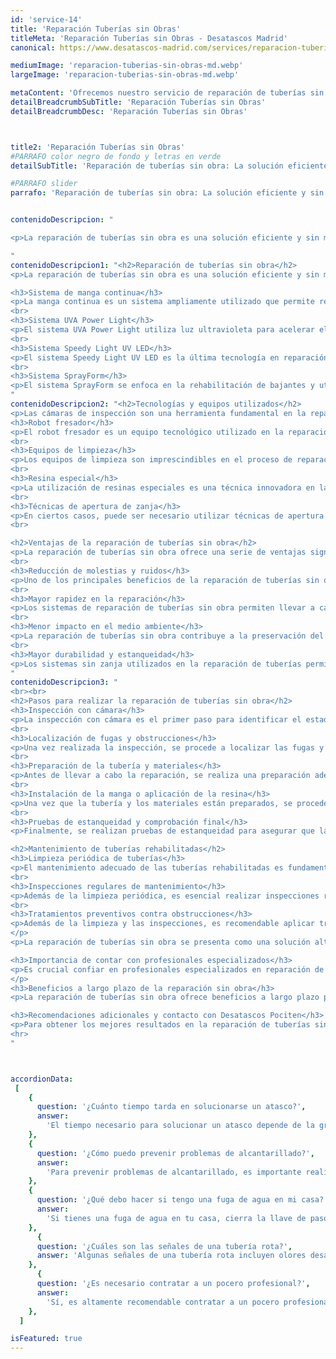 ```yaml
---
id: 'service-14'
title: 'Reparación Tuberías sin Obras'
titleMeta: 'Reparación Tuberías sin Obras - Desatascos Madrid'
canonical: https://www.desatascos-madrid.com/services/reparacion-tuberias-sin-obras

mediumImage: 'reparacion-tuberias-sin-obras-md.webp'
largeImage: 'reparacion-tuberias-sin-obras-md.webp'

metaContent: 'Ofrecemos nuestro servicio de reparación de tuberías sin obra al mejor precio y con las máxima calidad. Confía en nuestra experiencia y tecnología avanzada ¡Contáctanos ahora!☎️​ 647 376 782'
detailBreadcrumbSubTitle: 'Reparación Tuberías sin Obras'
detailBreadcrumbDesc: 'Reparación Tuberías sin Obras'



title2: 'Reparación Tuberías sin Obras'
#PARRAFO color negro de fondo y letras en verde
detailSubTitle: 'Reparación de tuberías sin obra: La solución eficiente y sin molestias'

#PARRAFO slider
parrafo: 'Reparación de tuberías sin obra: La solución eficiente y sin molestias'


contenidoDescripcion: "

<p>La reparación de tuberías sin obra es una solución eficiente y sin molestias para resolver problemas de saneamiento. Mediante sistemas como la manga continua, el sistema UVA Power Light, el sistema Speedy Light UV LED y el sistema SprayForm, es posible rehabilitar las tuberías de forma rápida y efectiva. Estos métodos se basan en tecnologías avanzadas y equipos especializados, garantizando resultados duraderos y sin la necesidad de realizar obras que generen molestias. Además, contar con profesionales especializados en reparaciones sin obra, como Desatascos Pociten, es fundamental para obtener la solución adecuada y mantener un correcto mantenimiento de las tuberías rehabilitadas.</p>

"
contenidoDescripcion1: "<h2>Reparación de tuberías sin obra</h2>
<p>La reparación de tuberías sin obra es una solución eficiente y sin molestias para solucionar problemas en el sistema de tuberías. Existen diferentes sistemas y tecnologías que permiten llevar a cabo esta reparación de manera efectiva, como la manga continua, el sistema UVA Power Light, el sistema Speedy Light UV LED y el sistema SprayForm.</p>

<h3>Sistema de manga continua</h3>
<p>La manga continua es un sistema ampliamente utilizado que permite reparar y rehabilitar tuberías de cualquier material y diámetro. Para su curado, se utiliza agua caliente o vapor. Aunque este método puede tener un proceso de preparación y ejecución más lento, es ideal para tuberías de hasta 1200 mm de diámetro.</p>
<br>
<h3>Sistema UVA Power Light</h3>
<p>El sistema UVA Power Light utiliza luz ultravioleta para acelerar el proceso de curado de las tuberías. Es especialmente efectivo en redes de saneamiento de grandes diámetros y/o longitudes. A diferencia de la manga continua, este sistema tiene un tiempo de curado más rápido, pero está limitado en términos de diámetro y longitud de las tuberías a reparar.</p>
<br>
<h3>Sistema Speedy Light UV LED</h3>
<p>El sistema Speedy Light UV LED es la última tecnología en reparación de tuberías sin obra. Utiliza luz UV LED para el curado de la manga continua, lo que permite una mayor rapidez en el proceso. Este sistema es ideal para aplicaciones residenciales y comerciales, ya que puede ser aplicado en tuberías tanto horizontales como verticales.</p>
<br>
<h3>Sistema SprayForm</h3>
<p>El sistema SprayForm se enfoca en la rehabilitación de bajantes y utiliza la proyección de un polímero plástico para revestir el interior de la tubería y crear una nueva superficie continua y estanca. Este sistema es especialmente útil para la rehabilitación de tuberías de fibrocemento, evitando su manipulación y reduciendo los costos asociados con su sustitución.</p>
"
contenidoDescripcion2: "<h2>Tecnologías y equipos utilizados</h2>
<p>Las cámaras de inspección son una herramienta fundamental en la reparación de tuberías sin obra. Estos dispositivos permiten visualizar el interior de las tuberías de manera precisa y detallada, identificando posibles problemas como obstrucciones, fugas o daños estructurales.</p>
<h3>Robot fresador</h3>
<p>El robot fresador es un equipo tecnológico utilizado en la reparación de tuberías sin obra que permite eliminar obstrucciones y depósitos en el interior de las tuberías. Este dispositivo utiliza cabezales de fresado que se adaptan al diámetro de la tubería, garantizando una limpieza eficiente y sin dañar la estructura.</p>
<br>
<h3>Equipos de limpieza</h3>
<p>Los equipos de limpieza son imprescindibles en el proceso de reparación de tuberías sin obra. Estos equipos utilizan diferentes técnicas, como la proyección de agua a alta presión, para eliminar residuos y obstrucciones en las tuberías, asegurando un flujo adecuado y evitando futuros problemas.</p>
<br>
<h3>Resina especial</h3>
<p>La utilización de resinas especiales es una técnica innovadora en la reparación de tuberías sin obra. Estas resinas se aplican en el interior de la tubería, formando una capa protectora que repara grietas, fisuras o infiltraciones, garantizando la estanqueidad y durabilidad de la tubería rehabilitada.</p>
<br>
<h3>Técnicas de apertura de zanja</h3>
<p>En ciertos casos, puede ser necesario utilizar técnicas de apertura de zanja en la reparación de tuberías sin obra. Estas técnicas permiten acceder al punto exacto donde se encuentra el problema, minimizando la necesidad de abrir zanjas extensas y reduciendo en gran medida las molestias y los costos asociados.</p>
<br>

<h2>Ventajas de la reparación de tuberías sin obra</h2>
<p>La reparación de tuberías sin obra ofrece una serie de ventajas significativas en comparación con los métodos tradicionales de reparación.</p>
<br>
<h3>Reducción de molestias y ruidos</h3>
<p>Uno de los principales beneficios de la reparación de tuberías sin obra es la reducción de molestias y ruidos asociados con las obras convencionales. Al no requerir la apertura de zanjas, se minimiza el impacto en el entorno y se evitan las molestias causadas a los residentes y comercios cercanos.</p>
<br>
<h3>Mayor rapidez en la reparación</h3>
<p>Los sistemas de reparación de tuberías sin obra permiten llevar a cabo las tareas de manera más rápida y eficiente en comparación con los métodos convencionales. Esto se debe a que no es necesario excavar, lo que ahorra tiempo y agiliza el proceso de reparación.</p>
<br>
<h3>Menor impacto en el medio ambiente</h3>
<p>La reparación de tuberías sin obra contribuye a la preservación del medio ambiente al reducir la emisión de gases contaminantes y minimizar el consumo de recursos naturales. Al evitar la apertura de zanjas y el uso intensivo de maquinaria, se reduce el impacto ecológico de las obras de saneamiento.</p>
<br>
<h3>Mayor durabilidad y estanqueidad</h3>
<p>Los sistemas sin zanja utilizados en la reparación de tuberías permiten obtener resultados duraderos y con una alta estanqueidad. Los materiales de calidad utilizados, combinados con las técnicas de aplicación apropiadas, garantizan la máxima resistencia y una mayor vida útil de las tuberías rehabilitadas.</p>
"
contenidoDescripcion3: "
<br><br>
<h2>Pasos para realizar la reparación de tuberías sin obra</h2>
<h3>Inspección con cámara</h3>
<p>La inspección con cámara es el primer paso para identificar el estado de la tubería y determinar las áreas que requieren reparación. Mediante el uso de una cámara de inspección especializada, los expertos pueden detectar posibles fugas, obstrucciones o daños en la tubería.</p>
<br>
<h3>Localización de fugas y obstrucciones</h3>
<p>Una vez realizada la inspección, se procede a localizar las fugas y obstrucciones presentes en la tubería. Con tecnología avanzada, como detectores de fugas y equipos de localización, los profesionales pueden identificar con precisión los puntos exactos que necesitan ser reparados.</p>
<br>
<h3>Preparación de la tubería y materiales</h3>
<p>Antes de llevar a cabo la reparación, se realiza una preparación adecuada de la tubería y los materiales a utilizar. Esto puede incluir la limpieza y desinfección de la tubería, así como la selección y preparación de la manga continua o la resina especial, dependiendo del método de reparación elegido.</p>
<br>
<h3>Instalación de la manga o aplicación de la resina</h3>
<p>Una vez que la tubería y los materiales están preparados, se procede a la instalación de la manga continua o la aplicación de la resina especial. Estos materiales se introducen en la tubería dañada, utilizando técnicas específicas y herramientas especializadas, para crear una nueva capa interna resistente y duradera.</p>
<br>
<h3>Pruebas de estanqueidad y comprobación final</h3>
<p>Finalmente, se realizan pruebas de estanqueidad para asegurar que la reparación ha sido efectiva. Mediante la utilización de equipos y procedimientos rigurosos, se comprueba que la tubería rehabilitada no presenta filtraciones ni fugas. Una vez superadas las pruebas, se realiza una comprobación final para asegurar que todo está en óptimas condiciones.</p>

<h2>Mantenimiento de tuberías rehabilitadas</h2>
<h3>Limpieza periódica de tuberías</h3>
<p>El mantenimiento adecuado de las tuberías rehabilitadas es fundamental para garantizar su buen funcionamiento a largo plazo. Una parte importante de este mantenimiento consiste en llevar a cabo una limpieza periódica de las tuberías. Mediante el uso de equipos especializados de limpieza, se eliminan los depósitos de sedimentos, residuos y obstrucciones que puedan acumularse en el interior de las tuberías. Esto ayuda a mantener un flujo de agua óptimo y previene futuros problemas de obstrucción.</p>
<br>
<h3>Inspecciones regulares de mantenimiento</h3>
<p>Además de la limpieza periódica, es esencial realizar inspecciones regulares de mantenimiento en las tuberías rehabilitadas. Mediante el uso de cámaras de inspección, se examina minuciosamente el estado de las tuberías en busca de posibles fugas, grietas o deterioro. Estas inspecciones permiten identificar y solucionar cualquier problema antes de que se agrave, evitando costosas reparaciones futuras y garantizando el correcto funcionamiento de las tuberías.</p>
<br>
<h3>Tratamientos preventivos contra obstrucciones</h3>
<p>Además de la limpieza y las inspecciones, es recomendable aplicar tratamientos preventivos contra obstrucciones en las tuberías rehabilitadas. Estos tratamientos consisten en el uso de productos químicos especiales que ayudan a prevenir la acumulación de residuos y obstrucciones en el interior de las tuberías. Estos productos actúan como una capa protectora que evita la adherencia de sólidos y facilita el flujo adecuado del agua. Realizar estos tratamientos periódicamente contribuye a prolongar la vida útil de las tuberías y mantener un sistema de saneamiento eficiente.
</p>
<p>La reparación de tuberías sin obra se presenta como una solución altamente eficiente y sin complicaciones para abordar los problemas en las tuberías. Mediante el uso de tecnologías avanzadas como la manga continua, el sistema UVA Power Light, el sistema Speedy Light UV LED y el sistema SprayForm, es posible rehabilitar las tuberías sin la necesidad de realizar obras invasivas.</p>

<h3>Importancia de contar con profesionales especializados</h3>
<p>Es crucial confiar en profesionales especializados en reparación de tuberías sin obra como Desatascos Pociten para garantizar un trabajo de alta calidad. Estos expertos cuentan con la tecnología y la capacitación adecuada para realizar las reparaciones de manera eficiente y efectiva, asegurando unos resultados duraderos y satisfactorios.
</p>
<h3>Beneficios a largo plazo de la reparación sin obra</h3>
<p>La reparación de tuberías sin obra ofrece beneficios a largo plazo para los sistemas de saneamiento. Además de solucionar los problemas existentes, estas técnicas de rehabilitación garantizan una mayor durabilidad y estanqueidad de las tuberías. Esto se traduce en una vida útil prolongada de las instalaciones y en un menor riesgo de futuras averías y fugas.</p>

<h3>Recomendaciones adicionales y contacto con Desatascos Pociten</h3>
<p>Para obtener los mejores resultados en la reparación de tuberías sin obra, es importante seguir algunas recomendaciones adicionales. Realizar limpiezas periódicas, inspecciones regulares y tratamientos preventivos ayudará a mantener las tuberías rehabilitadas en óptimas condiciones. Si necesitas los servicios de Desatascos Pociten, no dudes en ponerte en contacto con nosotros para recibir asesoramiento personalizado y soluciones profesionales.</p>
<hr>
"



accordionData:
 [
    {
      question: '¿Cuánto tiempo tarda en solucionarse un atasco?',
      answer:
        'El tiempo necesario para solucionar un atasco depende de la gravedad y la complejidad del problema. En general, los poceros profesionales realizan intervenciones rápidas y eficientes para minimizar las molestias.',
    },
    {
      question: '¿Cómo puedo prevenir problemas de alcantarillado?',
      answer:
        'Para prevenir problemas de alcantarillado, es importante realizar un mantenimiento preventivo regular, evitando arrojar objetos no adecuados por el desagüe y realizando limpiezas periódicas para eliminar obstrucciones y residuos acumulados.',
    },
    {
      question: '¿Qué debo hacer si tengo una fuga de agua en mi casa?',
      answer:
        'Si tienes una fuga de agua en tu casa, cierra la llave de paso para detener el flujo de agua y evita mayores daños. Luego, contacta a una empresa de pocería profesional para que realice las reparaciones necesarias.'
    },
      {
      question: '¿Cuáles son las señales de una tubería rota?',
      answer: 'Algunas señales de una tubería rota incluyen olores desagradables, humedad o filtraciones en techos o paredes, disminución en la presión del agua y la aparición de manchas de moho o corrosión.'
    },
      {
      question: '¿Es necesario contratar a un pocero profesional?',
      answer:
        'Sí, es altamente recomendable contratar a un pocero profesional para garantizar un trabajo seguro y de calidad. Los poceros profesionales cuentan con los conocimientos, experiencia y herramientas necesarias para solucionar los problemas de las redes de saneamiento de manera eficiente.',
    },
  ]

isFeatured: true
---
```

